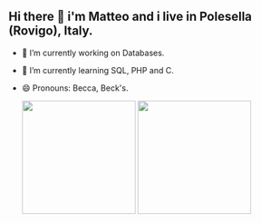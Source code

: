 ## Hi there 👋 i'm Matteo and i live in Polesella (Rovigo), Italy.

- 🔭 I’m currently working on Databases.
- 🌱 I’m currently learning SQL, PHP and C.
- 😄 Pronouns: Becca, Beck's.

  <img height=200 src="https://github-readme-stats.vercel.app/api?username=MatteoBeccari05&theme=transparent"> <img height=200 src="https://github-readme-stats.vercel.app/api/top-langs?username=MatteoBeccari05&layout=compact&langs_count=8&card_width=320&theme=transparent"> 


